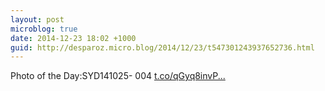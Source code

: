 ```yaml
---
layout: post
microblog: true
date: 2014-12-23 18:02 +1000
guid: http://desparoz.micro.blog/2014/12/23/t547301243937652736.html
---
```

Photo of the Day:SYD141025- 004 [t.co/qGyq8invP...](http://t.co/qGyq8invPY)
